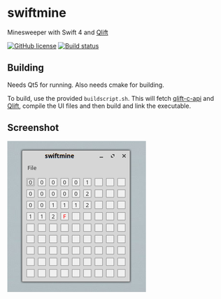 # swiftmine
Minesweeper with Swift 4 and [Qlift](https://github.com/Longhanks/Qlift "Qlift")

[![GitHub license](https://img.shields.io/badge/license-MIT-blue.svg)](https://raw.githubusercontent.com/Longhanks/swiftmine/master/LICENSE)
[![Build status](https://api.travis-ci.org/Longhanks/swiftmine.svg?branch=master)](https://travis-ci.org/Longhanks/swiftmine)

## Building

Needs Qt5 for running. Also needs cmake for building.

To build, use the provided `buildscript.sh`. This will fetch [qlift-c-api](https://github.com/Longhanks/qlift-c-api "qlift-c-api") and [Qlift](https://github.com/Longhanks/Qlift "Qlift"), compile the UI files and then build and link the executable.

## Screenshot

![Screenshot](./Deploy/screenshot.png "Screenshot")

